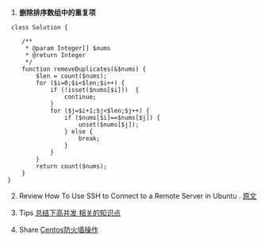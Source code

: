 1. **删除排序数组中的重复项**
```
 class Solution {

    /**
     * @param Integer[] $nums
     * @return Integer
     */
    function removeDuplicates(&$nums) {
        $len = count($nums);
        for ($i=0;$i<$len;$i++) {
            if (!isset($nums[$i]))  {
                continue;
            }
            for ($j=$i+1;$j<$len;$j++) {
                if ($nums[$i]==$nums[$j]) {
                    unset($nums[$j]);
                } else {
                    break;
                }
            }
        }
        return count($nums);
    }
}

```
2. Review
    How To Use SSH to Connect to a Remote Server in Ubuntu
. [原文](https://www.digitalocean.com/community/tutorials/how-to-use-ssh-to-connect-to-a-remote-server-in-ubuntu)
3. Tips
[总结下高并发 相关的知识点](https://wujianan.github.io/2019/05/28/1/)

4. Share
[Centos防火墙操作](https://wujianan.github.io/2019/05/29/1/)

   